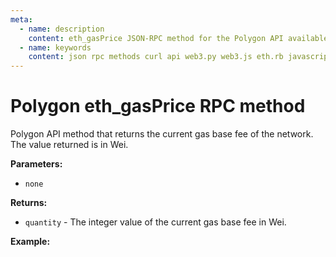 ```yaml
---
meta:
  - name: description
    content: eth_gasPrice JSON-RPC method for the Polygon API available with examples in web3.js, web3.py, eth.rb, and cURL.
  - name: keywords
    content: json rpc methods curl api web3.py web3.js eth.rb javascript python ruby polygon 
---
```


# Polygon eth_gasPrice RPC method

Polygon API method that returns the current gas base fee of the network. The value returned is in Wei. 

**Parameters:** 

* `none`

**Returns:** 

* `quantity` - The integer value of the current gas base fee in Wei.

**Example:**

<CodeSwitcher :languages="{js:'web3.js', py:'web3.py', rb:'eth.rb', cr:'cURL'}">
<template v-slot:js>

``` js
const Web3 = require("web3");
const node_url = "CHAINSTACK_NODE_URL";
const web3 = new Web3(node_url);
web3.eth.getGasPrice((err, gasPrice) => {
    console.log(gasPrice)
})
```

</template>
<template v-slot:py>

``` py
from web3 import Web3  
node_url = "CHAINSTACK_NODE_URL" 
web3 = Web3(Web3.HTTPProvider(node_url)) 
print(web3.eth.gas_price) 
```

</template>
<template v-slot:rb>

``` rb
require "eth"
client = Eth::Client.create "CHAINSTACK_NODE_URL"
response = client.eth_gas_price
puts response["result"].to_i(16)
```

</template>
<template v-slot:cr>

``` sh
curl -X POST "CHAINSTACK_NODE_URL" \
  -H "Content-Type: application/json" \
  --data '{"method":"eth_gasPrice","params":[],"id":1,"jsonrpc":"2.0"}'
```

</template>
</CodeSwitcher>